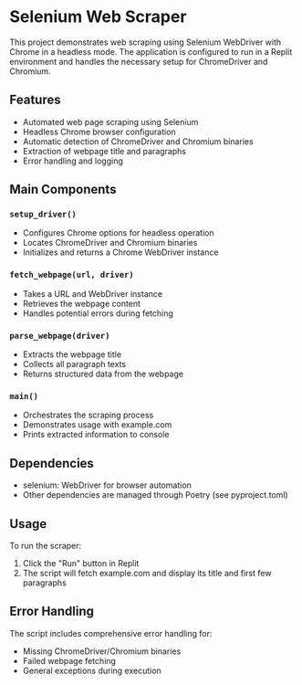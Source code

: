 
# Selenium Web Scraper

This project demonstrates web scraping using Selenium WebDriver with Chrome in a headless mode. The application is configured to run in a Replit environment and handles the necessary setup for ChromeDriver and Chromium.

## Features

- Automated web page scraping using Selenium
- Headless Chrome browser configuration
- Automatic detection of ChromeDriver and Chromium binaries
- Extraction of webpage title and paragraphs
- Error handling and logging

## Main Components

### `setup_driver()`
- Configures Chrome options for headless operation
- Locates ChromeDriver and Chromium binaries
- Initializes and returns a Chrome WebDriver instance

### `fetch_webpage(url, driver)`
- Takes a URL and WebDriver instance
- Retrieves the webpage content
- Handles potential errors during fetching

### `parse_webpage(driver)`
- Extracts the webpage title
- Collects all paragraph texts
- Returns structured data from the webpage

### `main()`
- Orchestrates the scraping process
- Demonstrates usage with example.com
- Prints extracted information to console

## Dependencies
- selenium: WebDriver for browser automation
- Other dependencies are managed through Poetry (see pyproject.toml)

## Usage
To run the scraper:
1. Click the "Run" button in Replit
2. The script will fetch example.com and display its title and first few paragraphs

## Error Handling
The script includes comprehensive error handling for:
- Missing ChromeDriver/Chromium binaries
- Failed webpage fetching
- General exceptions during execution
